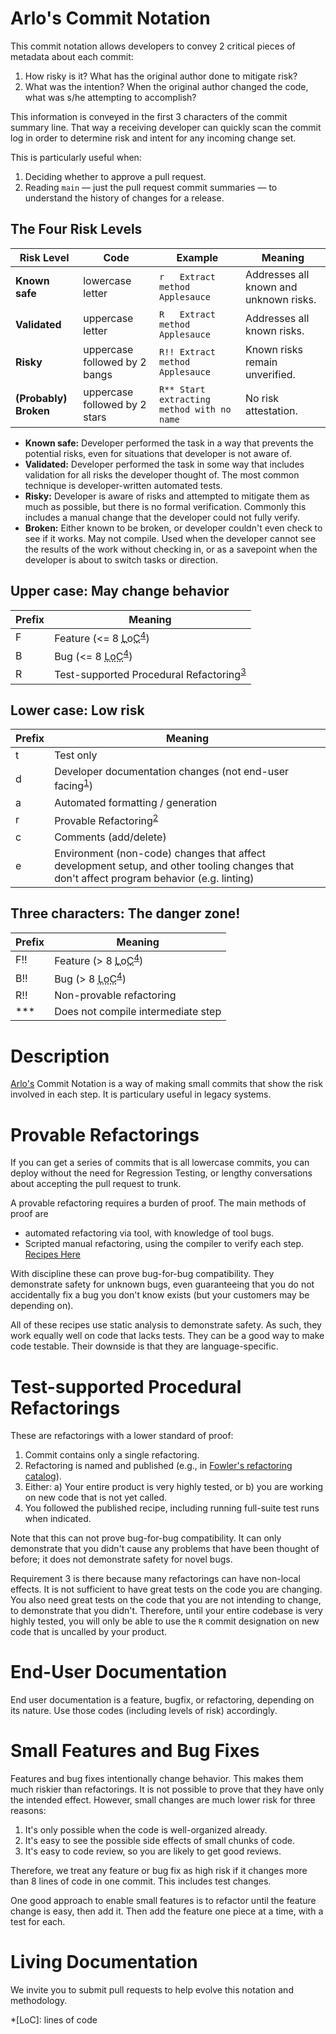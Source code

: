 # Arlo's Commit Notation

This commit notation allows developers to convey 2 critical pieces of metadata about each commit:

1. How risky is it? What has the original author done to mitigate risk?
2. What was the intention? When the original author changed the code, what was s/he attempting to accomplish?

This information is conveyed in the first 3 characters of the commit summary line. That way a receiving developer can quickly scan the commit log in order to determine risk and intent for any incoming change set.

This is particularly useful when:

1. Deciding whether to approve a pull request.
2. Reading `main` &mdash; just the pull request commit summaries &mdash; to understand the history of changes for a release.

## The Four Risk Levels

| Risk Level | Code | Example | Meaning |
| --------------- | ---- | ------------ | ------- |
| **Known safe** | lowercase letter | `r   Extract method Applesauce` | Addresses all known and unknown risks. |
| **Validated** | uppercase letter | `R   Extract method Applesauce` | Addresses all known risks. |
| **Risky** | uppercase followed by 2 bangs | `R!! Extract method Applesauce` | Known risks remain unverified. |
| **(Probably) Broken** | uppercase followed by 2 stars | `R** Start extracting method with no name` | No risk attestation. |

* **Known safe:** Developer performed the task in a way that prevents the potential risks, even for situations that developer is not aware of.
* **Validated:** Developer performed the task in some way that includes validation for all risks the developer thought of. The most common technique is developer-written automated tests.
* **Risky:** Developer is aware of risks and attempted to mitigate them as much as possible, but there is no formal verification. Commonly this includes a manual change that the developer could not fully verify.
* **Broken:** Either known to be broken, or developer couldn't even check to see if it works. May not compile. Used when the developer cannot see the results of the work without checking in, or as a savepoint when the developer is about to switch tasks or direction.

## Upper case: May change behavior

| Prefix  | Meaning                                                   |
| ------- | --------------------------------------------------------- |
| F       | Feature (<= 8 <abbr title="lines of code">LoC</abbr><sup>[4]</sup>)                        |
| B       | Bug (<= 8 <abbr title="lines of code">LoC</abbr><sup>[4]</sup>)                              |
| R       | Test-supported Procedural Refactoring<sup>[3]</sup>                      |

## Lower case: Low risk

| Prefix  | Meaning                                                      |
| ------- | ------------------------------------------------------------ |
| t       | Test only                                                    |
| d       | Developer documentation changes (not end-user facing<sup>[1]</sup>)        |
| a       | Automated formatting / generation                               |
| r       | Provable Refactoring<sup>[2]</sup>                 |
| c       | Comments (add/delete)                                        |
| e       | Environment (non-code) changes that affect development setup, and other tooling changes that don't affect program behavior (e.g. linting) |

## Three characters: The danger zone!

| Prefix  | Meaning                                                   |
| ------- | --------------------------------------------------------- |
| F!!     | Feature (> 8 <abbr title="lines of code">LoC</abbr><sup>[4]</sup>)                             |
| B!!     | Bug (> 8 <abbr title="lines of code">LoC</abbr><sup>[4]</sup>)                                   |
| R!!     | Non-provable refactoring                                  |
| ***     | Does not compile intermediate step                        |

# Description

[Arlo's](https://twitter.com/arlobelshee) Commit Notation is a way of making small commits that show the risk involved in each step. It is particulary useful in legacy systems. 

# Provable Refactorings
[2]:#provable-refactorings

If you can get a series of commits that is all lowercase commits, you can deploy without the need for Regression Testing, or lengthy conversations about accepting the pull request to trunk.

A provable refactoring requires a burden of proof. The main methods of proof are
* automated refactoring via tool, with knowledge of tool bugs.
* Scripted manual refactoring, using the compiler to verify each step. [Recipes Here](https://github.com/InnovatingTeams/provable-refactorings)

With discipline these can prove bug-for-bug compatibility. They demonstrate safety for unknown bugs, even guaranteeing that you do not accidentally fix a bug you don't know exists (but your customers may be depending on).

All of these recipes use static analysis to demonstrate safety. As such, they work equally well on code that lacks tests. They can be a good way to make code testable. Their downside is that they are language-specific.

# Test-supported Procedural Refactorings
[3]:#test-supported-procedural-refactorings

These are refactorings with a lower standard of proof:
1. Commit contains only a single refactoring.
2. Refactoring is named and published (e.g., in [Fowler's refactoring catalog](https://refactoring.com/catalog/)).
3. Either:
    a) Your entire product is very highly tested, or
    b) you are working on new code that is not yet called.
4. You followed the published recipe, including running full-suite test runs when indicated.

Note that this can not prove bug-for-bug compatibility. It can only demonstrate that you didn't cause any problems that have been thought of before; it does not demonstrate safety for novel bugs.

Requirement 3 is there because many refactorings can have non-local effects. It is not sufficient to have great tests on the code you are changing. You also need great tests on the code that you are not intending to change, to demonstrate that you didn't. Therefore, until your entire codebase is very highly tested, you will only be able to use the `R` commit designation on new code that is uncalled by your product.

# End-User Documentation
[1]:#end-user-documentation

End user documentation is a feature, bugfix, or refactoring, depending on its nature. Use those codes (including levels of risk) accordingly.

# Small Features and Bug Fixes
[4]:#small-features-and-bug-fixes

Features and bug fixes intentionally change behavior. This makes them much riskier than refactorings. It is not possible to prove that they have only the intended effect. However, small changes are much lower risk for three reasons:

1. It's only possible when the code is well-organized already.
2. It's easy to see the possible side effects of small chunks of code.
3. It's easy to code review, so you are likely to get good reviews.

Therefore, we treat any feature or bug fix as high risk if it changes more than 8 lines of code in one commit. This includes test changes.

One good approach to enable small features is to refactor until the feature change is easy, then add it. Then add the feature one piece at a time, with a test for each.

# Living Documentation

We invite you to submit pull requests to help evolve this notation and methodology.

*[LoC]: lines of code
